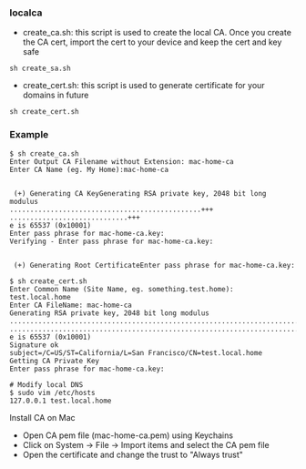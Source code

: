 ### localca

- create_ca.sh: this script is used to create the local CA. Once you create the CA cert, import the cert to your device and keep the cert and key safe

```
sh create_sa.sh
```

- create_cert.sh: this script is used to generate certificate for your domains in future

```
sh create_cert.sh
```

### Example

```
$ sh create_ca.sh
Enter Output CA Filename without Extension: mac-home-ca
Enter CA Name (eg. My Home):mac-home-ca


 (+) Generating CA KeyGenerating RSA private key, 2048 bit long modulus
...............................................+++
.............................+++
e is 65537 (0x10001)
Enter pass phrase for mac-home-ca.key:
Verifying - Enter pass phrase for mac-home-ca.key:


 (+) Generating Root CertificateEnter pass phrase for mac-home-ca.key:
```

```
$ sh create_cert.sh
Enter Common Name (Site Name, eg. something.test.home): test.local.home
Enter CA FileName: mac-home-ca
Generating RSA private key, 2048 bit long modulus
..........................................................................................................+++
..............................................................................................+++
e is 65537 (0x10001)
Signature ok
subject=/C=US/ST=California/L=San Francisco/CN=test.local.home
Getting CA Private Key
Enter pass phrase for mac-home-ca.key:
```

```
# Modify local DNS
$ sudo vim /etc/hosts
127.0.0.1 test.local.home
```

Install CA on Mac

- Open CA pem file (mac-home-ca.pem) using Keychains
- Click on System -> File -> Import items and select the CA pem file
- Open the certificate and change the trust to "Always trust"
